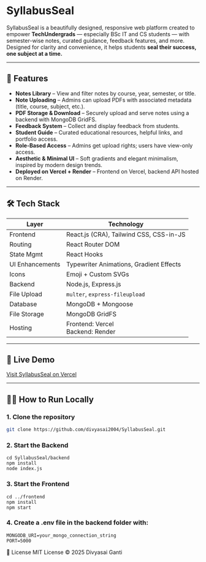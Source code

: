 # SyllabusSeal

SyllabusSeal is a beautifully designed, responsive web platform created to empower **TechUndergrads** — especially BSc IT and CS students — with semester-wise notes, curated guidance, feedback features, and more. Designed for clarity and convenience, it helps students **seal their success, one subject at a time.**

---

## 🚀 Features

-  **Notes Library** – View and filter notes by course, year, semester, or title.
-  **Note Uploading** – Admins can upload PDFs with associated metadata (title, course, subject, etc.).
-  **PDF Storage & Download** – Securely upload and serve notes using a backend with MongoDB GridFS.
-  **Feedback System** – Collect and display feedback from students.
-  **Student Guide** – Curated educational resources, helpful links, and portfolio access.
-  **Role-Based Access** – Admins get upload rights; users have view-only access.
-  **Aesthetic & Minimal UI** – Soft gradients and elegant minimalism, inspired by modern design trends.
-  **Deployed on Vercel + Render** – Frontend on Vercel, backend API hosted on Render.

---

## 🛠️ Tech Stack

| Layer         | Technology                                |
|---------------|--------------------------------------------|
| Frontend      | React.js (CRA), Tailwind CSS, CSS-in-JS   |
| Routing       | React Router DOM                          |
| State Mgmt    | React Hooks                               |
| UI Enhancements | Typewriter Animations, Gradient Effects  |
| Icons         | Emoji + Custom SVGs                       |
| Backend       | Node.js, Express.js                       |
| File Upload   | `multer`, `express-fileupload`            |
| Database      | MongoDB + Mongoose                        |
| File Storage  | MongoDB GridFS                            |
| Hosting       | Frontend: Vercel<br>Backend: Render       |

---

## 🚀 Live Demo

 [Visit SyllabusSeal on Vercel](https://syllabusseal-ss.vercel.app/)

---

## 🧑‍💻 How to Run Locally

### 1. Clone the repository

```bash
git clone https://github.com/divyasai2004/SyllabusSeal.git
```
### 2. Start the Backend

```
cd SyllabusSeal/backend
npm install
node index.js
```
### 3. Start the Frontend

```
cd ../frontend
npm install
npm start
```
### 4. Create a .env file in the backend folder with:
```
MONGODB_URI=your_mongo_connection_string
PORT=5000
```

📜 License
MIT License © 2025 Divyasai Ganti





